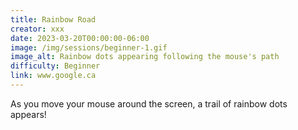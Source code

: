```yaml
---
title: Rainbow Road
creator: xxx
date: 2023-03-20T00:00:00-06:00
image: /img/sessions/beginner-1.gif
image_alt: Rainbow dots appearing following the mouse's path
difficulty: Beginner
link: www.google.ca 
---
```


As you move your mouse around the screen, a trail of rainbow dots appears!
